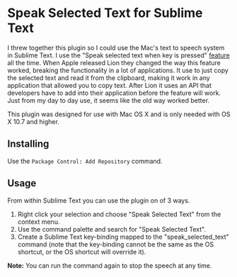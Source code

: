 # Speak Selected Text for Sublime Text

I threw together this plugin so I could use the Mac's text to speech system in Sublime Text. I use the "Speak selected text when key is pressed" [feature](http://support.apple.com/kb/PH11255) all the time. When Apple released Lion they changed the way this feature worked, breaking the functionality in a lot of applications. It use to just copy the selected text and read it from the clipboard, making it work in any application that allowed you to copy text. After Lion it uses an API that developers have to add into their application before the feature will work. Just from my day to day use, it seems like the old way worked better.

This plugin was designed for use with Mac OS X and is only needed with OS X 10.7 and higher.

## Installing

Use the `Package Control: Add Repository` command.

## Usage

From within Sublime Text you can use the plugin on of 3 ways.

1. Right click your selection and choose "Speak Selected Text" from the context menu.
2. Use the command palette and search for "Speak Selected Text".
3. Create a Sublime Text key-binding mapped to the "speak_selected_text" command (note that the key-binding cannot be the same as the OS shortcut, or the OS shortcut will override it).

**Note:** You can run the command again to stop the speech at any time.
